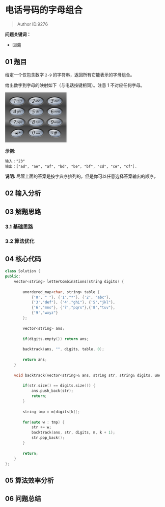 # 电话号码的字母组合
> Author ID.9276 

**问题关键词：**

- 回溯

## 01 题目

给定一个仅包含数字 `2-9` 的字符串，返回所有它能表示的字母组合。

给出数字到字母的映射如下（与电话按键相同）。注意 1 不对应任何字母。

![img](电话号码的字母组合.assets/200px-Telephone-keypad2.svg.png)

**示例:**

```
输入："23"
输出：["ad", "ae", "af", "bd", "be", "bf", "cd", "ce", "cf"].
```

**说明:**
尽管上面的答案是按字典序排列的，但是你可以任意选择答案输出的顺序。

## 02 输入分析



## 03 解题思路

### 3.1 基础思路



### 3.2 算法优化



## 04 核心代码

```c++
class Solution {
public:
    vector<string> letterCombinations(string digits) {
        
        unordered_map<char, string> table {
            {'0', " "}, {'1',"*"}, {'2', "abc"},
            {'3',"def"}, {'4',"ghi"}, {'5',"jkl"},
            {'6',"mno"}, {'7',"pqrs"},{'8',"tuv"},
            {'9',"wxyz"}
        };
        
        vector<string> ans;
        
        if(digits.empty()) return ans;
        
        backtrack(ans, "", digits, table, 0);
        
        return ans;
    }
    
    void backtrack(vector<string>& ans, string str, string& digits, unordered_map<char, string>& m, int k) {
        
        if(str.size() == digits.size()) {
            ans.push_back(str);
            return;
        }
        
        string tmp = m[digits[k]];
        
        for(auto w : tmp) {
            str += w;
            backtrack(ans, str, digits, m, k + 1);
            str.pop_back();
        }
        
        return;
    }
};
```



## 05 算法效率分析



## 06 问题总结

